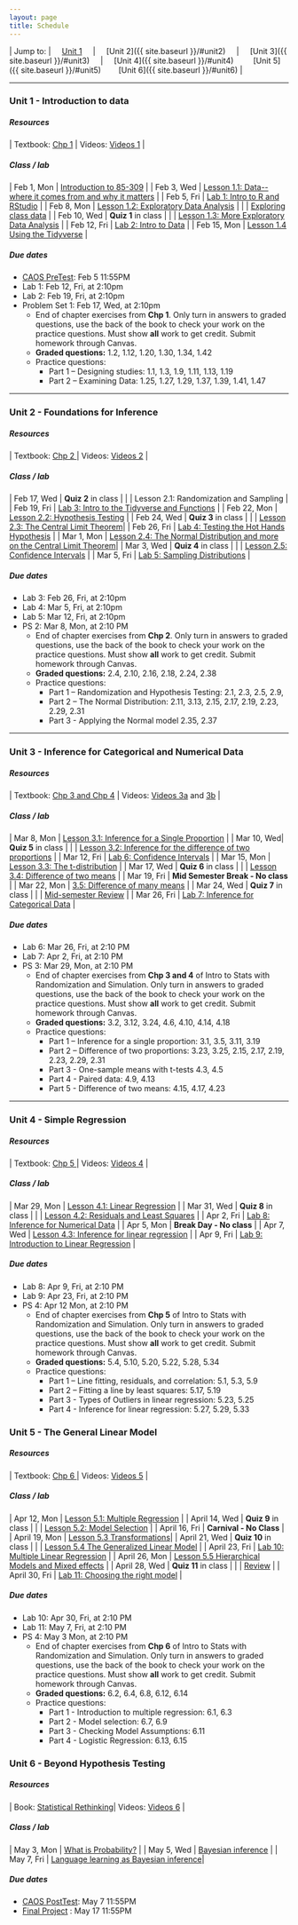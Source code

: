 ```yaml
---
layout: page
title: Schedule
---
```


| Jump to: | &nbsp;&nbsp;&nbsp; [Unit 1]({{site.baseurl}}/#unit1) &nbsp;&nbsp;&nbsp; | &nbsp;&nbsp;&nbsp; [Unit 2]({{ site.baseurl }}/#unit2) &nbsp;&nbsp;&nbsp; | &nbsp;&nbsp;&nbsp; [Unit 3]({{ site.baseurl }}/#unit3) &nbsp;&nbsp;&nbsp; | &nbsp;&nbsp;&nbsp; [Unit 4]({{ site.baseurl }}/#unit4) &nbsp;&nbsp;&nbsp; &nbsp;&nbsp;&nbsp; [Unit 5]({{ site.baseurl }}/#unit5) &nbsp;&nbsp;&nbsp;&nbsp;&nbsp;&nbsp; [Unit 6]({{ site.baseurl }}/#unit6) |

* * *

### <a name="unit1"></a> Unit 1 - Introduction to data

##### Resources

| Textbook: [Chp 1]({{site.openintro}}) | Videos: [Videos 1](https://www.youtube.com/watch?list=PLkIselvEzpM6pZ76FD3NoCvvgkj_p-dE8&v=nEHFF1ADpWE) |

##### Class / lab

| Feb 1, Mon   | [Introduction to 85-309](post/slides/intro.pdf) |
| Feb 3, Wed   | [Lesson 1.1: Data--where it comes from and why it matters](post/slides/sampling.pdf) |
| Feb 5, Fri   | [Lab 1: Intro to R and RStudio](post/labs/intro_to_r.html) |
| Feb 8, Mon   | [Lesson 1.2: Exploratory Data Analysis](post/slides/eda.pdf) |
|              | [Exploring class data](post/rmd/eda.Rmd) |
| Feb 10, Wed  | **Quiz 1** in class |
|              | [Lesson 1.3: More Exploratory Data Analysis](post/slides/more_eda.pdf) |
| Feb 12, Fri  | [Lab 2: Intro to Data](post/labs/intro_to_data.html) |
| Feb 15, Mon  | [Lesson 1.4 Using the Tidyverse](post/slides/tidyverse.pdf) |

##### Due dates

* [CAOS PreTest](https://apps3.cehd.umn.edu/artist/user/scale_select.html): Feb 5 11:55PM
* Lab 1: Feb 12, Fri, at 2:10pm
* Lab 2: Feb 19, Fri, at 2:10pm
* Problem Set 1: Feb 17, Wed, at 2:10pm
  * End of chapter exercises from **Chp 1**. Only turn in answers to graded questions,
  use the back of the book to check your work on the practice questions. Must show
  **all** work to get credit. Submit homework through Canvas.
  * **Graded questions:** 1.2, 1.12, 1.20, 1.30, 1.34, 1.42
  * Practice questions:
      + Part 1 – Designing studies: 1.1, 1.3, 1.9, 1.11, 1.13, 1.19
      + Part 2 – Examining Data: 1.25, 1.27, 1.29, 1.37, 1.39, 1.41, 1.47

* * *

### <a name="unit2"></a> Unit 2 - Foundations for Inference

##### Resources

| Textbook: [Chp 2 ]({{site.openintro}}) | Videos: [Videos 2](https://www.youtube.com/watch?v=DNIauUrRIEM&list=PLkIselvEzpM7Pjo94m1e7J5jkIZkbQAl4) |

##### Class / lab

| Feb 17, Wed | **Quiz 2** in class |
|             | Lesson 2.1: Randomization and Sampling |
| Feb 19, Fri | [Lab 3: Intro to the Tidyverse and Functions](post/labs/intro_to_tidyverse.html)  |
| Feb 22, Mon | [Lesson 2.2: Hypothesis Testing](#) |
| Feb 24, Wed | **Quiz 3** in class |
|             | [Lesson 2.3: The Central Limit Theorem](#)|
| Feb 26, Fri | [Lab 4: Testing the Hot Hands Hypothesis](#) |
| Mar 1, Mon  | [Lesson 2.4: The Normal Distribution and more on the Central Limit Theorem](#)|
| Mar 3, Wed  | **Quiz 4** in class |
|             | [Lesson 2.5: Confidence Intervals](#) |
| Mar 5, Fri  | [Lab 5: Sampling Distributions](#) |

##### Due dates

* Lab 3: Feb 26, Fri, at 2:10pm
* Lab 4: Mar 5, Fri, at 2:10pm
* Lab 5: Mar 12, Fri, at 2:10pm
* PS 2: Mar 8, Mon, at 2:10 PM
  * End of chapter exercises from **Chp 2**. Only turn in answers to graded questions,
  use the back of the book to check your work on the practice questions. Must show
  **all** work to get credit. Submit homework through Canvas.
  * **Graded questions:**  2.4, 2.10, 2.16, 2.18, 2.24, 2.38
  * Practice questions:
      + Part 1 – Randomization and Hypothesis Testing: 2.1, 2.3, 2.5, 2.9,
      + Part 2 – The Normal Distribution: 2.11, 3.13, 2.15, 2.17, 2.19, 2.23, 2.29, 2.31
      + Part 3 - Applying the Normal model 2.35, 2.37

* * *

### <a name="unit3"></a> Unit 3 - Inference for Categorical and Numerical Data

##### Resources

| Textbook: [Chp 3 and Chp 4]({{site.openintro}}) | Videos: [Videos 3a](https://www.youtube.com/watch?v=_iFAZgpWsx0&list=PLkIselvEzpM5Gn-sHTw1NF0e8IvMxwHDW) and [3b](https://www.youtube.com/watch?v=uVEj2uBJfq0&list=PLkIselvEzpM5G3IO1tzQ-DUThsJKQzQCD) |

##### Class / lab

| Mar 8, Mon | [Lesson 3.1: Inference for a Single Proportion](#) |
| Mar 10, Wed| **Quiz 5** in class |
|           | [Lesson 3.2: Inference for the difference of two proportions](#) |
| Mar 12, Fri | [Lab 6: Confidence Intervals](#) |
| Mar 15, Mon | [Lesson 3.3: The t-distribution](#) |
| Mar 17, Wed | **Quiz 6** in class |
|             | [Lesson 3.4: Difference of two means](#) |
| Mar 19, Fri | **Mid Semester Break - No class** |
| Mar 22, Mon  | [3.5: Difference of many means](#) |
| Mar 24, Wed  | **Quiz 7** in class  |
|             | [Mid-semester Review](#) |
| Mar 26, Fri | [Lab 7: Inference for Categorical Data](#) |

##### Due dates

* Lab 6: Mar 26, Fri, at 2:10 PM
* Lab 7: Apr 2, Fri, at 2:10 PM
* PS 3: Mar 29, Mon, at 2:10 PM
  * End of chapter exercises from **Chp 3 and 4** of Intro to Stats with Randomization and Simulation. Only turn in answers to graded questions, use the back of the book to check your work on the practice questions. Must show **all** work to get credit. Submit homework through Canvas.
  * **Graded questions:** 3.2, 3.12, 3.24, 4.6, 4.10, 4.14, 4.18
  * Practice questions:
      + Part 1 – Inference for a single proportion: 3.1, 3.5, 3.11, 3.19
      + Part 2 – Difference of two proportions: 3.23, 3.25, 2.15, 2.17, 2.19, 2.23, 2.29, 2.31
      + Part 3 - One-sample means with t-tests 4.3, 4.5
      + Part 4 - Paired data: 4.9, 4.13
      + Part 5 - Difference of two means: 4.15, 4.17, 4.23

* * *

### <a name="unit4"></a> Unit 4 - Simple Regression

##### Resources

| Textbook: [Chp 5 ]({{site.penintro}}) | Videos: [Videos 4](https://www.youtube.com/watch?v=mPvtZhdPBhQ&list=PLkIselvEzpM63ikRfN41DNIhSgzboELOM) |

##### Class / lab

| Mar 29, Mon | [Lesson 4.1: Linear Regression](post/slides/regression.pdf) |
| Mar 31, Wed | **Quiz 8** in class |
|             | [Lesson 4.2: Residuals and Least Squares](#) |
| Apr 2, Fri | [Lab 8: Inference for Numerical Data](#) |
| Apr 5, Mon | **Break Day - No class** |
| Apr 7, Wed | [Lesson 4.3: Inference for linear regression](#) |
| Apr 9, Fri | [Lab 9: Introduction to Linear Regression](post/labs/simple_regression.html) |

##### Due dates
* Lab 8: Apr 9, Fri, at 2:10 PM
* Lab 9: Apr 23, Fri, at 2:10 PM
* PS 4: Apr 12 Mon, at 2:10 PM
   * End of chapter exercises from **Chp 5** of Intro to Stats with Randomization and Simulation. Only turn in answers to graded questions, use the back of the book to check your work on the practice questions. Must show **all** work to get credit. Submit homework through Canvas.
  * **Graded questions:** 5.4, 5.10, 5.20, 5.22, 5.28, 5.34
  * Practice questions:
      + Part 1 – Line fitting, residuals, and correlation: 5.1, 5.3, 5.9
      + Part 2 – Fitting a line by least squares: 5.17, 5.19
      + Part 3 - Types of Outliers in linear regression: 5.23, 5.25
      + Part 4 - Inference for linear regression: 5.27, 5.29, 5.33

### <a name="unit5"></a> Unit 5 - The General Linear Model

##### Resources

| Textbook: [Chp 6 ]({{site.openintro}}) | Videos: [Videos 5](https://www.youtube.com/watch?v=sQpAuyfEYZg&list=PLkIselvEzpM5f1HYzIjFt52SD4izsJ2_I) |

##### Class / lab

| Apr 12, Mon   | [Lesson 5.1: Multiple Regression](#) |
| April 14, Wed  | **Quiz 9** in class |
|                | [Lesson 5.2: Model Selection](#) |
| April 16, Fri  | **Carnival - No Class** |
| April 19, Mon  | [Lesson 5.3 Transformations](#)|
| April 21, Wed  | **Quiz 10** in class |
|                | [Lesson 5.4 The Generalized Linear Model](#) |
| April 23, Fri  | [Lab 10: Multiple Linear Regression](#) |
| April 26, Mon | [Lesson 5.5 Hierarchical Models and Mixed effects](#) |
| April 28, Wed | **Quiz 11** in class |
|               | [Review]()           |
| April 30, Fri | [Lab 11: Choosing the right model](#) |


##### Due dates
* Lab 10: Apr 30, Fri, at 2:10 PM
* Lab 11: May 7, Fri, at 2:10 PM
* PS 4: May 3 Mon, at 2:10 PM
   * End of chapter exercises from **Chp 6** of Intro to Stats with Randomization and Simulation. Only turn in answers to graded questions, use the back of the book to check your work on the practice questions. Must show **all** work to get credit. Submit homework through Canvas.
   * **Graded questions:**  6.2, 6.4, 6.8, 6.12, 6.14
   * Practice questions:
       + Part 1 - Introduction to multiple regression: 6.1, 6.3
       + Part 2 - Model selection: 6.7, 6.9
       + Part 3 - Checking Model Assumptions: 6.11
       + Part 4 - Logistic Regression: 6.13, 6.15

### <a name="unit6"></a> Unit 6 - Beyond Hypothesis Testing

##### Resources

| Book: [Statistical Rethinking](https://xcelab.net/rm/statistical-rethinking/)| Videos: [Videos 6](https://youtu.be/_NEMHM1wDfI) |

##### Class / lab

| May 3, Mon | [What is Probability?](#) |
| May 5, Wed | [Bayesian inference](#)  |
| May 7, Fri | [Language learning as Bayesian inference](#)|

##### Due dates
* [CAOS PostTest](https://apps3.cehd.umn.edu/artist/user/scale_select.html): May 7 11:55PM
* [Final Project](#) : May 17 11:55PM
